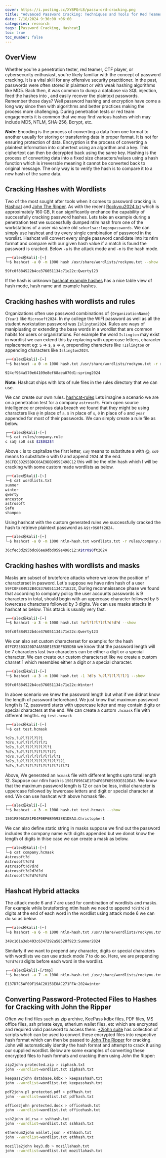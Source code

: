 ```yaml
---
cover: https://i.postimg.cc/XYBPQrL8/passw-ord-cracking.png
title: "Advanced Password Cracking: Techniques and Tools for Red Teamers and Pentesters"
date: 7/18/2024 9:30:00 +06:00
categories: research
tags: [Password Cracking, Hashcat]
toc: true
toc_number: false
---
```


## OverView
Whether you're a penetration tester, red teamer, CTF player, or cybersecurity enthusiast, you're likely familiar with the concept of password cracking. It is a vital skill for any offensive security practitioner. In the past, passwords were often stored in plaintext or with weak hashing algorithms like MD5. Back then, it was common to dump a database via SQL injection, feed the hashes into [](crackstation.net), and easily recover the plaintext passwords. Remember those days? Well password hashing and encryption have come a long way since then with algorithms and better practices making the process more challenging. During penetration tests or red team engagements it is common that we may find various hashes which may include MD5, NTLM, SHA-256, Bcrypt, etc.

***Note:*** Encoding is the process of converting a data from one format to another usually for storing or transferring data in proper format. It is not for ensuring protection of data. Encryption is the process of converting a plaintext information into ciphertext using an algorithm and a key. This ciphertext can then be decrypted back using the same key. Hashing is the process of converting data into a fixed size characters/values using a hash function which is irreversble meaning it cannot be converted back to original message. The only way is to verify the hash is to compare it to a new hash of the same data.

## Cracking Hashes with Wordlists
Two of the most sought after tools when it comes to password cracking is [Hashcat](https://hashcat.net/hashcat/) and [John The Ripper](https://www.openwall.com/john/). As with the recent [Rockyou2024.txt](https://github.com/hkphh/rockyou2024.txt) which is approximately 160 GB, It can significantly enchance the capability of successfully cracking password hashes. Lets take an example during a penetration test we successfully dumped ntlm hash from one of the workstations of a user via same old `sekurlsa::logonpasswords`. We can simply use hashcat and try every single combination of password in the worslist. Hashcat will convert every single password candidate into its ntlm format and compare with our given hash value if a match is found the password is cracked. Below `-a` is the attack mode and `-m` is the hash mode.

```bash
┌──(alex㉿kali)-[~]
└─$ hashcat -a 0 -m 1000 hash /usr/share/wordlists/rockyou.txt --show

59fc0f884922b4ce376051134c71e22c:Qwerty123
```

If the hash is unknown [hashcat example hashes](https://hashcat.net/wiki/doku.php?id=example_hashes) has a nice table view of hash mode, hash name and example hashes.

## Cracking hashes with wordlists and rules
Organizations often use password combinations of `{OrganizationName}{Year}` like `Microsoft2024`. In my college the WIFI password as well as all the student workstation password was `Islington2024`. Rules are ways of manipluating or extending the base words in a wordlist that are common habits for users or organizations. For example the word `Islington` may exist in wordlist we can extend this by replacing with uppercase letters, character replacement eg: `S` => `$`, `a` => `@`, prepending characters like `!Islington` or appending characters like `Islington2024`.

```bash
┌──(alex㉿kali)-[~]
└─$ hashcat -a 0 -m 1000 hash.txt /usr/share/wordlists/rockyou.txt -r rules/add-year.rule --show

924cf964a570e64109e8ef68aea070d1:spring2024
```

**Note:** Hashcat ships with lots of rule files in the rules directory that we can use.

We can create our own rules. [hashcat-rules](https://hashcat.net/wiki/doku.php?id=rule_based_attack) Lets imagine a scenario we are on a penetration test for a company `astrosoft`. From open source intelligence or previous data breach we found that they might be using characters like `@` in place of `a`, `$` in place of `s`, `0` in place of `o` and `year` appended for most of their passwords. We can simply create a rule file as below.

```bash
┌──(alex㉿kali)-[~]
└─$ cat rules/company.rule 
c sa@ so0 ss$ $2$0$2$4
```

Above `c` is to capitalize the first letter, `sa@` means to substitute a with @, `so0` means to substitute o with 0 and append `2024` at the end. `36CFEC3D295BDC66AE9DBD059E498C12` this will be the ntlm hash which I will be cracking with some custom made wordlists as below.

```bash                                                                                                                                                                                        
┌──(alex㉿kali)-[~]
└─$ cat wordlists.txt 
summer
winter
qwerty
ancestor
astrosoft
Safe
shampoo
```
Using hashcat with the custom generated rules we successfully cracked the hash to retrieve plaintext password as `A$tr0$0ft2024`.

```bash
┌──(alex㉿kali)-[~]
└─$ hashcat -a 0 -m 1000 ntlm-hash.txt wordlists.txt -r rules/company.rule --show

36cfec3d295bdc66ae9dbd059e498c12:A$tr0$0ft2024
```

## Cracking hashes with wordlists and masks
Masks are subset of bruteforce attacks where we know the position of characterset in pasword. Let's suppose we have ntlm hash of a user `59FC0F884922B4CE376051134C71E22C`, During reconnaissance phase we found that according to company policy the user accounts passwords is 9 characters in total, should begin with an uppercase character followed by 5 lowercase characters followed by 3 digits. We can use masks attacks in hashcat as below. This attack is usually very fast.

```bash                    
┌──(alex㉿kali)-[~]
└─$ hashcat -a 3 -m 1000 hash.txt ?u?l?l?l?l?l?d?d?d --show

59fc0f884922b4ce376051134c71e22c:Qwerty123
```

We can also set custom characterset for example: for the hash `07FCF2503320D74A55DE1E53EF835DB0` we know that the password length will be 7 characters last two characters can be either a digit or a special character. We can create our custom characterset like we create a custom charset 1 which resembles either a digit or a special character.

```bash                        
┌──(alex㉿kali)-[~]
└─$ hashcat -a 3 -m 1000 hash.txt -1 ?d?s ?u?l?l?l?l?l?1 --show

59fc0f884922b4ce376051134c71e22c:Winter!
```
In above scenario we knew the password length but what if we didnot know the length of password beforehand. We just know that maximum password length is 12, password starts with uppercase letter and may contain digits or special characters at the end.  We can create a custom `.hcmask` file with different lengths. eg `test.hcmask`

```bash
┌──(alex㉿kali)-[~]
└─$ cat test.hcmask                                   

?d?s,?u?l?l?l?l?1
?d?s,?u?l?l?l?l?l?1
?d?s,?u?l?l?l?l?l?l?1
?d?s,?u?l?l?l?l?l?l?l?1
?d?s,?u?l?l?l?l?l?l?l?l?1
?d?s,?u?l?l?l?l?l?l?l?l?l?1
?d?s,?u?l?l?l?l?l?l?l?l?l?l?1
```
Above, We generated an `hcmask` file with different lengths upto total length 12. Suppose our ntlm hash is `1501F896CAE1FD4F0BF6B9593E81DEA3`. We know that the maximum password length is 12 or can be less, initial character is uppercase followed by lowercase letters and digit or special character at end. We can use hashcat with above hcmask file.

```bash
┌──(alex㉿kali)-[~]
└─$ hashcat -a 3 -m 1000 hash.txt test.hcmask --show

1501F896CAE1FD4F0BF6B9593E81DEA3:Christopher1
```
We can also define static string in masks suppose we find out the password includes the company name with digits appended but we donot know the length of digits in thise case we can create a mask as below. 

```bash
┌──(alex㉿kali)-[~]
└─$ cat company.hcmask 
Astrosoft?d
Astrosoft?d?d
Astrosoft?d?d?d
Astrosoft?d?d?d?d
Astrosoft?d?d?d?d?d
```
## Hashcat Hybrid attacks
The attack mode 6 and 7 are used for combination of wordlists and masks. For example while bruteforcing ntlm hash we need to append `?d?d?d?d` digits at the end of each word in the wordlist using attack mode 6 we can do so as below.

```bash                     
┌──(alex㉿kali)-[~]
└─$ hashcat -a 6 -m 1000 ntlm-hash.txt /usr/share/wordlists/rockyou.txt ?d?d?d?d --show

349c161a3eb493c6347292a58528f923:Summer2024                       
```
Similarly if we want to prepend any character, digits or special characters with wordlists we can use attack mode 7 to do so. Here, we are prepending `?d?d?d?d` digits before each word in the wordlist.

```bash
┌──(alex㉿kali)-[/tmp]
└─$ hashcat -a 7 -m 1000 ntlm-hash.txt /usr/share/wordlists/rockyou.txt ?d?d?d?d --show

E137D7C5AF09F19AC20158E8AC271FFA:2024winter
```
## Converting Password-Protected Files to Hashes for Cracking with John the Ripper
Often we find files such as zip archive, KeePass kdbx files, PDF files, MS office files, ssh private keys, etherium wallet files, etc which are encrypted and required valid password to access them. [*2john suite](https://github.com/openwall/john/tree/bleeding-jumbo/run) has collection of scripts which can be used to convert these encrypted files into respective hash format which can then be passed to [John The Ripper](https://www.openwall.com/john/) for cracking. John will automatically identity the hash format and attempt to crack it using our supplied wordlist. Below are some examples of converting these encrypted files to hash formats and cracking them using John the Ripper:

```bash
zip2john protected.zip > ziphash.txt
john --wordlist=wordlist.txt ziphash.txt
```
```bash
keepass2john database.kdbx > keepasshash.txt
john --wordlist=wordlist.txt keepasshash.txt
```
```bash
pdf2john.pl protected.pdf > pdfhash.txt
john --wordlist=wordlist.txt pdfhash.txt
```
```bash
office2john protected.docx > officehash.txt
john --wordlist=wordlist.txt officehash.txt
```
```bash
ssh2john id_rsa > sshhash.txt
john --wordlist=wordlist.txt sshhash.txt
```
```bash
ethereum2john wallet.json > ethhash.txt
john --wordlist=wordlist.txt ethhash.txt
```
```bash
mozilla2john key3.db > mozillahash.txt
john --wordlist=wordlist.txt mozillahash.txt
```
